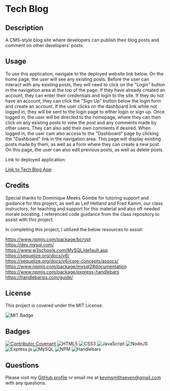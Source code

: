 # Tech Blog

## Description
A CMS-style blog site where developers can publish their blog posts and comment on other developers’ posts.

## Usage

To use this application, navigate to the deployed website link below. On the home page, the user will see any existing posts. Before the user can interact with any existing posts, they will need to click on the "Login" button in the navigation area at the top of the page. If they have already created an account, they can enter their credentials and login to the site. If they do not have an account, they can click the "Sign Up" button below the login form and create an account. If the user clicks on the dashboard link while not logged in, they will be sent to the login page to either login or sign up. Once logged in, the user will be directed to the homepage, where they can then click on any existing posts to view the post and any comments made by other users. They can also add their own comments if desired. When logged in, the user cam also access to the "Dashboard" page by clicking the "Dashboard" link in the navigation area. This page will display existing posts made by them, as well as a form where they can create a new post. On this page, the user can also edit previous posts, as well as delete posts.

Link to deployed application:

[Link to Tech Blog App](https://vast-caverns-26477-2ae75d6160f0.herokuapp.com/)

## Credits

Special thanks to Dominique Meeks Gombe for tutoring support and guidance for this project, as well as Leif Hetland and Fred Kamm, our class instructors, for teaching and support for this material and also oft needed morale boosting. I referenced code guidance from the class repository to assist with this project.

In completing this project, I utilized the below resources to assist:

https://www.npmjs.com/package/bcrypt  
https://dev.mysql.com/  
https://www.w3schools.com/MySQL/default.asp  
https://sequelize.org/docs/v6/  
https://sequelize.org/docs/v6/core-concepts/assocs/  
https://www.npmjs.com/package/mysql2#documentation  
https://www.npmjs.com/package/express-handlebars  
https://handlebarsjs.com/guide/  


## License

This project is covered under the MIT License.

![MIT Badge](https://img.shields.io/badge/License-MIT-blue)


## Badges

[![Contributor Covenant](https://img.shields.io/badge/Contributor%20Covenant-2.1-4baaaa.svg)](code_of_conduct.md)
![HTML5](https://img.shields.io/badge/html5-%23E34F26.svg?style=for-the-badge&logo=html5&logoColor=white)
![CSS3](https://img.shields.io/badge/css3-%231572B6.svg?style=for-the-badge&logo=css3&logoColor=white)
![JavaScript](https://img.shields.io/badge/javascript-%23323330.svg?style=for-the-badge&logo=javascript&logoColor=%23F7DF1E)
![NodeJS](https://img.shields.io/badge/node.js-6DA55F?style=for-the-badge&logo=node.js&logoColor=white)
![Express.js](https://img.shields.io/badge/express.js-%23404d59.svg?style=for-the-badge&logo=express&logoColor=%2361DAFB)
![MySQL](https://img.shields.io/badge/mysql-%2300f.svg?style=for-the-badge&logo=mysql&logoColor=white)
![NPM](https://img.shields.io/badge/NPM-%23CB3837.svg?style=for-the-badge&logo=npm&logoColor=white)
![Handlebars](https://img.shields.io/badge/Handlebars%20js-f0772b?style=for-the-badge&logo=handlebarsdotjs&logoColor=black)


## Questions

Please visit my [GitHub profile](https://github.com/kevinsmithseven/) or email me at [kevinsmithseven@gmail.com](mailto:kevinsmithseven@gmail.com) with any questions.

